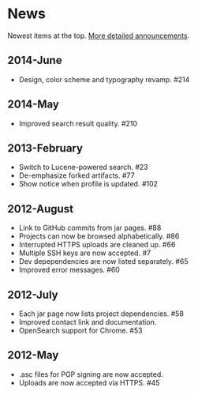 # News

Newest items at the top.  [More detailed announcements].

## 2014-June

* Design, color scheme and typography revamp. #214

## 2014-May

* Improved search result quality. #210

## 2013-February

* Switch to Lucene-powered search. #23
* De-emphasize forked artifacts. #77
* Show notice when profile is updated. #102

## 2012-August

* Link to GitHub commits from jar pages. #88
* Projects can now be browsed alphabetically. #86
* Interrupted HTTPS uploads are cleaned up. #66
* Multiple SSH keys are now accepted. #7
* Dev depependencies are now listed separately. #65
* Improved error messages. #60

## 2012-July

* Each jar page now lists project dependencies. #58
* Improved contact link and documentation.
* OpenSearch support for Chrome. #53

## 2012-May

* .asc files for PGP signing are now accepted.
* Uploads are now accepted via HTTPS. #45

[More detailed announcements]: https://groups.google.com/forum/?fromgroups#!topicsearchin/clojars-maintainers/group:clojars-maintainers$20AND$20subject:ann
